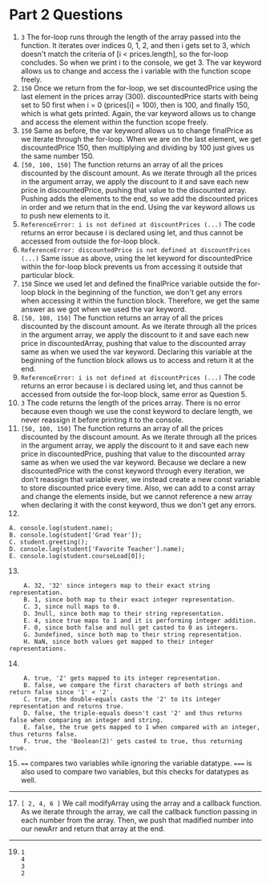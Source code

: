 # Part 2 Questions

1. ``` 3 ```
   The for-loop runs through the length of the array passed into the function. It iterates over indices 0, 1, 2, and then i gets set to 3, which doesn't match the criteria of [i < prices.length], so the for-loop concludes. So when we print i to the console, we get 3. The var keyword allows us to change and access the i variable with the function scope freely. 
2. ``` 150 ```
   Once we return from the for-loop, we set discountedPrice using the last element in the prices array (300). discountedPrice starts with being set to 50 first when i = 0 (prices[i] = 100), then is 100, and finally 150, which is what gets printed. Again, the var keyword allows us to change and access the element within the function scope freely. 
3. ``` 150 ``` 
   Same as before, the var keyword allows us to change finalPrice as we iterate through the for-loop. When we are on the last element, we get discountedPrice 150, then multiplying and dividing by 100 just gives us the same number 150. 
4. ``` [50, 100, 150] ```
    The function returns an array of all the prices discounted by the discount amount. As we iterate through all the prices in the argument array, we apply the discount to it and save each new price in discountedPrice, pushing that value to the discounted array. Pushing adds the elements to the end, so we add the discounted prices in order and we return that in the end. Using the var keyword allows us to push new elements to it. 
5. ``` ReferenceError: i is not defined at discountPrices (...) ```
    The code returns an error because i is declared using let, and thus cannot be accessed from outside the for-loop block. 
6. ``` ReferenceError: discountedPrice is not defined at discountPrices (...) ```
    Same issue as above, using the let keyword for discountedPrice within the for-loop block prevents us from accessing it outside that particular block.
7. ``` 150 ```
    Since we used let and defined the finalPrice variable outside the for-loop block in the beginning of the function, we don't get any errors when accessing it within the function block. Therefore, we get the same answer as we got when we used the var keyword. 
8. ``` [50, 100, 150] ```
    The function returns an array of all the prices discounted by the discount amount. As we iterate through all the prices in the argument array, we apply the discount to it and save each new price in discountedArray, pushing that value to the discounted array same as when we used the var keyword. Declaring this variable at the beginning of the function block allows us to access and return it at the end. 
9. ``` ReferenceError: i is not defined at discountPrices (...) ```
    The code returns an error because i is declared using let, and thus cannot be accessed from outside the for-loop block, same error as Question 5. 
10. ``` 3 ```
    The code returns the length of the prices array. There is no error because even though we use the const keyword to declare length, we never reassign it before printing it to the console. 
11. ``` [50, 100, 150] ```
    The function returns an array of all the prices discounted by the discount amount. As we iterate through all the prices in the argument array, we apply the discount to it and save each new price in discountedPrice, pushing that value to the discounted array same as when we used the var keyword. Because we declare a new discountedPrice with the const keyword through every iteration, we don't reassign that variable ever, we instead create a new const variable to store discounted price every time. Also, we can add to a const array and change the elements inside, but we cannot reference a new array when declaring it with the const keyword, thus we don't get any errors. 
12. 
``` 
A. console.log(student.name);
B. console.log(student['Grad Year']);
C. student.greeting();
D. console.log(student['Favorite Teacher'].name);
E. console.log(student.courseLoad[0]); 
```
13. 
```
    A. 32, '32' since integers map to their exact string representation.
    B. 1, since both map to their exact integer representation. 
    C. 3, since null maps to 0.
    D. 3null, since both map to their string representation.
    E. 4, since true maps to 1 and it is performing integer addition. 
    F. 0, since both false and null get casted to 0 as integers.
    G. 3undefined, since both map to their string representation.
    H. NaN, since both values get mapped to their integer representations. 
```
14. 
```
    A. true, '2' gets mapped to its integer representation.
    B. false, we compare the first characters of both strings and return false since '1' < '2'. 
    C. true, the double-equals casts the '2' to its integer representation and returns true.
    D. false, the triple-equals doesn't cast '2' and thus returns false when comparing an integer and string.
    E. false, the true gets mapped to 1 when compared with an integer, thus returns false. 
    F. true, the 'Boolean(2)' gets casted to true, thus returning true.
```
15.  ``` == ``` compares two variables while ignoring the variable datatype. ``` === ``` is also used to compare two variables, but this checks for datatypes as well.

---

17.   ``` [ 2, 4, 6 ] ``` We call modifyArray using the array and a callback function. As we iterate through the array, we call the callback function passing in each number from the array. Then, we push that madified number into our newArr and return that array at the end. 

---
19. ``` 
    1 
    4
    3
    2 
    ```